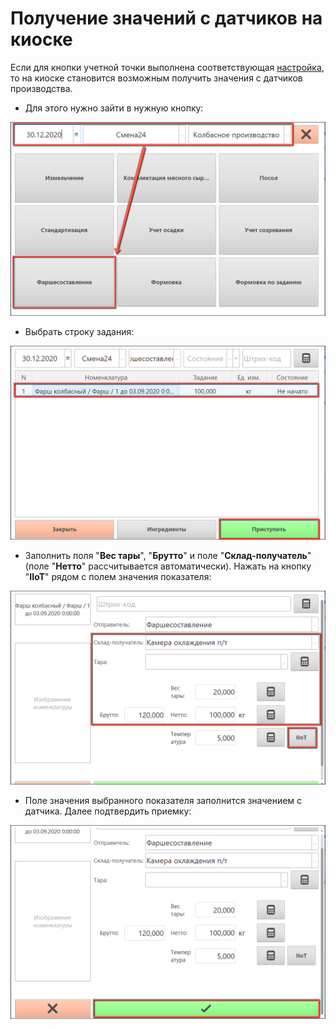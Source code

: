 # Получение значений с датчиков на киоске

Если для кнопки учетной точки выполнена соответствующая [настройка](SystemSetting/SettingButtonsOfAccountPoint.md), то на киоске становится возможным получить значения с датчиков производства.

- Для этого нужно зайти в нужную кнопку:

![image-1](ThermalTreatment.assets/image-1.png)

- Выбрать строку задания:

![image-2](ThermalTreatment.assets/image-2.png)

- Заполнить поля "**Вес тары**", "**Брутто**" и  поле "**Склад-получатель**" (поле "**Нетто**" рассчитывается автоматически). Нажать на кнопку "**IIoT**" рядом с полем значения показателя:

![image-3](ThermalTreatment.assets/image-3.png)

- Поле значения выбранного показателя заполнится значением с датчика. Далее подтвердить приемку: 

![image-4](ThermalTreatment.assets/image-4.png)
